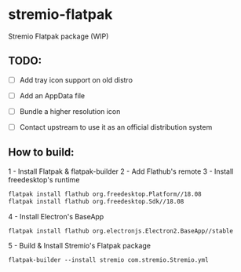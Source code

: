 # stremio-flatpak
Stremio Flatpak package (WIP)

## TODO:
- [ ] Add tray icon support on old distro
- [ ] Add an AppData file
- [ ] Bundle a higher resolution icon
- [ ] Contact upstream to use it as an official distribution system


## How to build:
1 - Install Flatpak & flatpak-builder
2 - Add Flathub's remote
3 - Install freedesktop's runtime

```bash
flatpak install flathub org.freedesktop.Platform//18.08
flatpak install flathub org.freedesktop.Sdk//18.08
```

4 - Install Electron's BaseApp
```
flatpak install flathub org.electronjs.Electron2.BaseApp//stable
```

5 - Build & Install Stremio's Flatpak package
```
flatpak-builder --install stremio com.stremio.Stremio.yml
```
